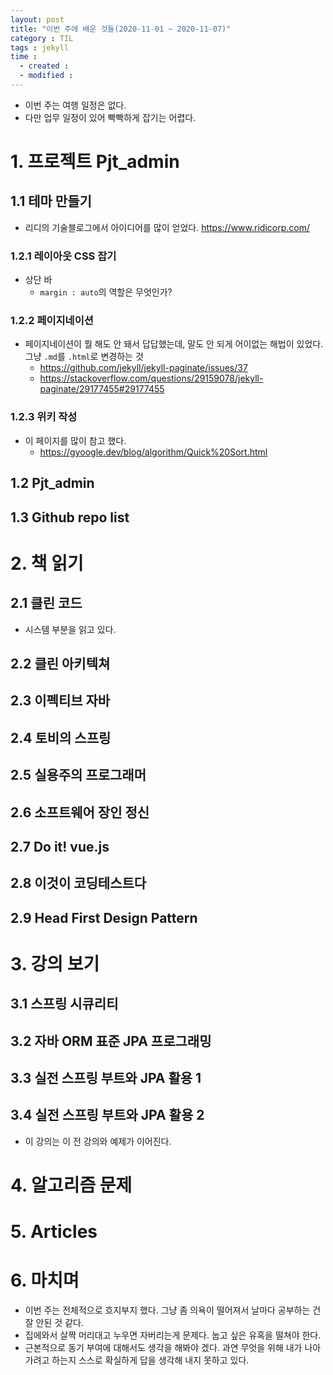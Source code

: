 ```yaml
---
layout: post
title: "이번 주에 배운 것들(2020-11-01 ~ 2020-11-07)"
category : TIL
tags : jekyll
time :
  - created : 
  - modified : 
---
```



- 이번 주는 여행 일정은 없다.
- 다만 업무 일정이 있어 빡빡하게 잡기는 어렵다.


# 1. 프로젝트 Pjt_admin

## 1.1 테마 만들기
- 리디의 기술블로그에서 아이디어를 많이 얻었다. https://www.ridicorp.com/
### 1.2.1 레이아웃 CSS 잡기
- 상단 바
  - `margin : auto`의 역할은 무엇인가?

### 1.2.2 페이지네이션
  - 페이지네이션이 뭘 해도 안 돼서 답답했는데, 말도 안 되게 어이없는 해법이 있었다. 그냥 `.md`를 `.html`로 변경하는 것
    - https://github.com/jekyll/jekyll-paginate/issues/37
    - https://stackoverflow.com/questions/29159078/jekyll-paginate/29177455#29177455

### 1.2.3 위키 작성
- 이 페이지를 많이 참고 했다. 
  - https://gyoogle.dev/blog/algorithm/Quick%20Sort.html

## 1.2 Pjt_admin

## 1.3 Github repo list


# 2. 책 읽기

## 2.1 클린 코드
- 시스템 부분을 읽고 있다.

## 2.2 클린 아키텍쳐
## 2.3 이펙티브 자바
## 2.4 토비의 스프링
## 2.5 실용주의 프로그래머
## 2.6 소프트웨어 장인 정신
## 2.7 Do it! vue.js
## 2.8 이것이 코딩테스트다

## 2.9 Head First Design Pattern


# 3. 강의 보기

## 3.1 스프링 시큐리티

## 3.2 자바 ORM 표준 JPA 프로그래밍

## 3.3 실전 스프링 부트와 JPA 활용 1

## 3.4 실전 스프링 부트와 JPA 활용 2
- 이 강의는 이 전 강의와 예제가 이어진다.

# 4. 알고리즘 문제


# 5. Articles

# 6. 마치며
- 이번 주는 전체적으로 흐지부지 했다. 그냥 좀 의욕이 떨어져서 날마다 공부하는 건 잘 안된 것 같다.
- 집에와서 살짝 머리대고 누우면 자버리는게 문제다. 눕고 싶은 유혹을 떨쳐야 한다.
- 근본적으로 동기 부여에 대해서도 생각을 해봐야 겠다. 과연 무엇을 위해 내가 나아가려고 하는지 스스로 확실하게 답을 생각해 내지 못하고 있다.